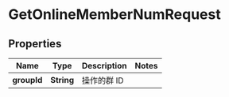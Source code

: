 

# GetOnlineMemberNumRequest


## Properties

| Name | Type | Description | Notes |
|------------ | ------------- | ------------- | -------------|
|**groupId** | **String** | 操作的群 ID |  |



